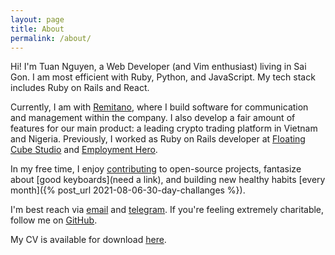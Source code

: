 ```yaml
---
layout: page
title: About
permalink: /about/
---
```


Hi! I'm Tuan Nguyen, a Web Developer (and Vim enthusiast) living in Sai Gon. I am most efficient with Ruby, Python, and JavaScript. My tech stack includes Ruby on Rails and React.

Currently, I am with [Remitano](https://remitano.com), where I build software for communication and management within the company. I also develop a fair amount of features for our main product: a leading crypto trading platform in Vietnam and Nigeria. Previously, I worked as Ruby on Rails developer at [Floating Cube Studio](https://floatingcube.com/) and [Employment Hero](https://employmenthero.com/).

In my free time, I enjoy [contributing](/feed/) to open-source projects, fantasize about [good keyboards](need a link), and building new healthy habits [every month]({% post_url 2021-08-06-30-day-challanges %}).

I'm best reach via [email](mailto:tuan.nguyenviet271@gmail.com) and [telegram](https://t.me/tuanguyenvi). If you're feeling extremely charitable, follow me on [GitHub](https://github.com/tuang3142/).

My CV is available for download [here](../TuanNguyen-Resume.pdf).

